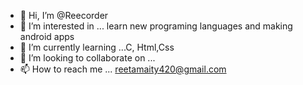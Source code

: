- 👋 Hi, I’m @Reecorder
- 👀 I’m interested in ... learn new programing languages and making android apps
- 🌱 I’m currently learning ...C, Html,Css
- 💞️ I’m looking to collaborate on ...
- 📫 How to reach me ... reetamaity420@gmail.com

<!---
Reecorder/Reecorder is a ✨ special ✨ repository because its `README.md` (this file) appears on your GitHub profile.
You can click the Preview link to take a look at your changes.
--->
